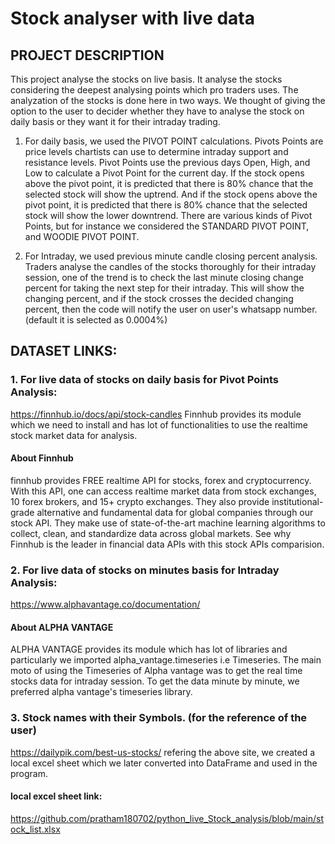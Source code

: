 # Stock analyser with live data

## PROJECT DESCRIPTION
This project analyse the stocks on live basis. It analyse the stocks considering the deepest analysing points which pro traders uses. The analyzation of the stocks is done here in two ways. We thought of giving the option to the user to decider whether they have to analyse the stock on daily basis or they want it for their intraday trading.
  1. For daily basis, we used the PIVOT POINT calculations.
  Pivots Points are price levels chartists can use to determine intraday support and resistance levels. Pivot Points use the previous days Open, High, and Low to         calculate   a Pivot Point for the current day. If the stock opens above the pivot point, it is predicted that there is 80% chance that the selected stock will show     the uptrend. And if the stock opens above the pivot point, it is predicted that there is 80% chance that the selected stock will show the lower downtrend.
  There are various kinds of Pivot Points, but for instance we considered the STANDARD PIVOT POINT, and WOODIE PIVOT POINT.
  
  2. For Intraday, we used previous minute candle closing percent analysis.
  Traders analyse the candles of the stocks thoroughly for their intraday session, one of the trend is to check the last minute closing change percent for taking the 
  next step for their intraday.
  This will show the changing percent, and if the stock crosses the decided changing percent, then the code will notify the user on user's whatsapp number.(default it     is selected as 0.0004%)

## DATASET LINKS:

### 1. For live data of stocks on daily basis for Pivot Points Analysis:
https://finnhub.io/docs/api/stock-candles
Finnhub provides its module which we need to install and has lot of functionalities to use the realtime stock market data for analysis.
#### About Finnhub
finnhub provides FREE realtime API for stocks, forex and cryptocurrency. With this API, one can access realtime market data from stock exchanges, 10 forex brokers, and 15+ crypto exchanges. They also provide institutional-grade alternative and fundamental data for global companies through our stock API. They make use of state-of-the-art machine learning algorithms to collect, clean, and standardize data across global markets. See why Finnhub is the leader in financial data APIs with this stock APIs comparision.

### 2. For live data of stocks on minutes basis for Intraday Analysis:
https://www.alphavantage.co/documentation/
#### About ALPHA VANTAGE
ALPHA VANTAGE provides its module which has lot of libraries and particularly we imported alpha_vantage.timeseries i.e Timeseries.
The main moto of using the Timeseries of Alpha vantage was to get the real time stocks data for intraday session. To get the data minute by minute, we preferred alpha vantage's timeseries library.

### 3. Stock names with their Symbols. (for the reference of the user)
https://dailypik.com/best-us-stocks/
refering the above site, we created a local excel sheet which we later converted into DataFrame and used in the program.
#### local excel sheet link:
https://github.com/pratham180702/python_live_Stock_analysis/blob/main/stock_list.xlsx
